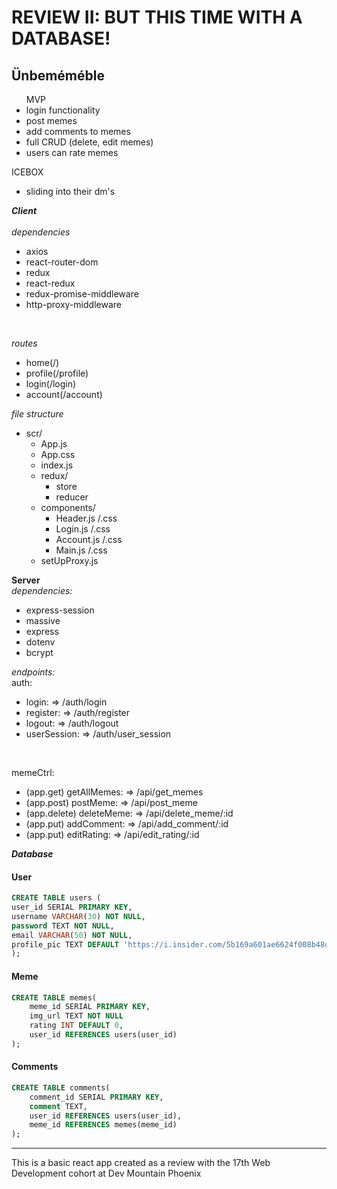 # **REVIEW II:** BUT THIS TIME WITH A DATABASE!

## Ünbeméméble
<ul>
MVP
<li>login functionality</li>
<li>post memes</li>
<li>add comments to memes</li>
<li>full CRUD (delete, edit memes)</li>
<li>users can rate memes</li>
</ul>

ICEBOX
- sliding into their dm's

***Client***
<br/><br/>
*dependencies*
- axios
- react-router-dom
- redux
- react-redux
- redux-promise-middleware
- http-proxy-middleware
<br/>

*routes*
- home(/)
- profile(/profile)
- login(/login)
- account(/account)

*file structure*
- scr/
    - App.js
    - App.css
    - index.js
    - redux/
        - store
        - reducer
    - components/
        - Header.js /.css
        - Login.js /.css
        - Account.js /.css
        - Main.js /.css
    - setUpProxy.js

**Server**
<br/>
*dependencies:*
- express-session
- massive
- express
- dotenv
- bcrypt

*endpoints:*
<br/>
auth:
- login: => /auth/login
- register: => /auth/register
- logout: => /auth/logout
- userSession: => /auth/user_session
<br/>

memeCtrl:
- (app.get) getAllMemes: => /api/get_memes
- (app.post) postMeme: => /api/post_meme
- (app.delete) deleteMeme: => /api/delete_meme/:id
- (app.put) addComment: => /api/add_comment/:id
- (app.put) editRating: => /api/edit_rating/:id

***Database***

#### User
```sql
CREATE TABLE users (
user_id SERIAL PRIMARY KEY,
username VARCHAR(30) NOT NULL,
password TEXT NOT NULL,
email VARCHAR(50) NOT NULL,
profile_pic TEXT DEFAULT 'https://i.insider.com/5b169a601ae6624f008b48dd?width=1100&format=jpeg&auto=webp'
);
```

#### Meme
```sql
CREATE TABLE memes(
    meme_id SERIAL PRIMARY KEY,
    img_url TEXT NOT NULL
    rating INT DEFAULT 0,
    user_id REFERENCES users(user_id)
);
```

#### Comments
```sql
CREATE TABLE comments(
    comment_id SERIAL PRIMARY KEY,
    comment TEXT,
    user_id REFERENCES users(user_id),
    meme_id REFERENCES memes(meme_id)
);
```

<hr/>
This is a basic react app created as a review with the 17th Web Development cohort at Dev Mountain Phoenix
